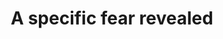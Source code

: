 ---
id_key: l
image: image_00013.jpg
thumbnail: thumb_image_00013.jpg
title: A specific fear revealed
dimensions: 2200 x 2750
medium: Acrylic paint on wall
work-year: '2009'
artist: Jimmy Luck  
notes: 'yearning soon becomes manipulated

'
galleries: orange
permalink: "/new/l.html"
layout: single-work
---